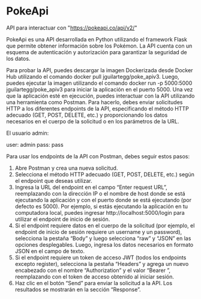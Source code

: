 # PokeApi
API para interactuar con "https://pokeapi.co/api/v2/"

PokeApi es una API desarrollada en Python utilizando el framework 
Flask que permite obtener información sobre los Pokémon. La API 
cuenta con un esquema de autenticación y autorización para 
garantizar la seguridad de los datos.


Para probar la API, puedes descargar la imagen Dockerizada desde 
Docker Hub utilizando el comando docker pull jguilartegg/poke_apiv3. Luego, 
puedes ejecutar la imagen utilizando el comando docker run -p 5000:5000 
jguilartegg/poke_apiv3 para iniciar la aplicación en el puerto 5000.
Una vez que la aplicación esté en ejecución, puedes interactuar con la 
API utilizando una herramienta como Postman. Para hacerlo, debes 
enviar solicitudes HTTP a los diferentes endpoints de la API, 
especificando el método HTTP adecuado (GET, POST, DELETE, etc.) 
y proporcionando los datos necesarios en el cuerpo de la solicitud o en 
los parámetros de la URL.

El usuario admin: 

user: admin
pass: pass

Para usar los endpoints de la API con Postman, debes seguir estos 
pasos:
1. Abre Postman y crea una nueva solicitud.
2. Selecciona el método HTTP adecuado (GET, POST, DELETE, 
etc.) según el endpoint que deseas utilizar.
3. Ingresa la URL del endpoint en el campo “Enter request URL”, 
reemplazando <host> con la dirección IP o el nombre de host 
donde se está ejecutando la aplicación y <port> con el puerto 
donde se está ejecutando (por defecto es 5000). Por ejemplo, si 
estás ejecutando la aplicación en tu computadora local, puedes 
ingresar http://localhost:5000/login para utilizar el endpoint de inicio de 
sesión.
4. Si el endpoint requiere datos en el cuerpo de la solicitud (por 
ejemplo, el endpoint de inicio de sesión requiere un username y un 
password), selecciona la pestaña “Body” y luego selecciona “raw” y 
“JSON” en las opciones desplegables. Luego, ingresa los datos 
necesarios en formato JSON en el campo de texto.
5. Si el endpoint requiere un token de acceso JWT (todos los 
endpoints excepto register), selecciona la pestaña 
“Headers” y agrega un nuevo encabezado con el nombre 
“Authorization” y el valor “Bearer <token>”, reemplazando <token>
con el token de acceso obtenido al iniciar sesión.
6. Haz clic en el botón “Send” para enviar la solicitud a la API. Los 
resultados se mostrarán en la sección “Response”.
